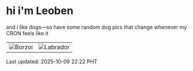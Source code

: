 # hi i'm Leoben

and i like dogs—so have some random dog pics that change whenever my CRON feels like it

|  |  |
|--------|----------|
| ![Borzoi](https://random-dog-vercel.vercel.app/api/random-borzoi?v=1760019764) | ![Labrador](https://random-dog-vercel.vercel.app/api/random-labrador?v=1760019764) |

Last updated: 2025-10-09 22:22 PHT
